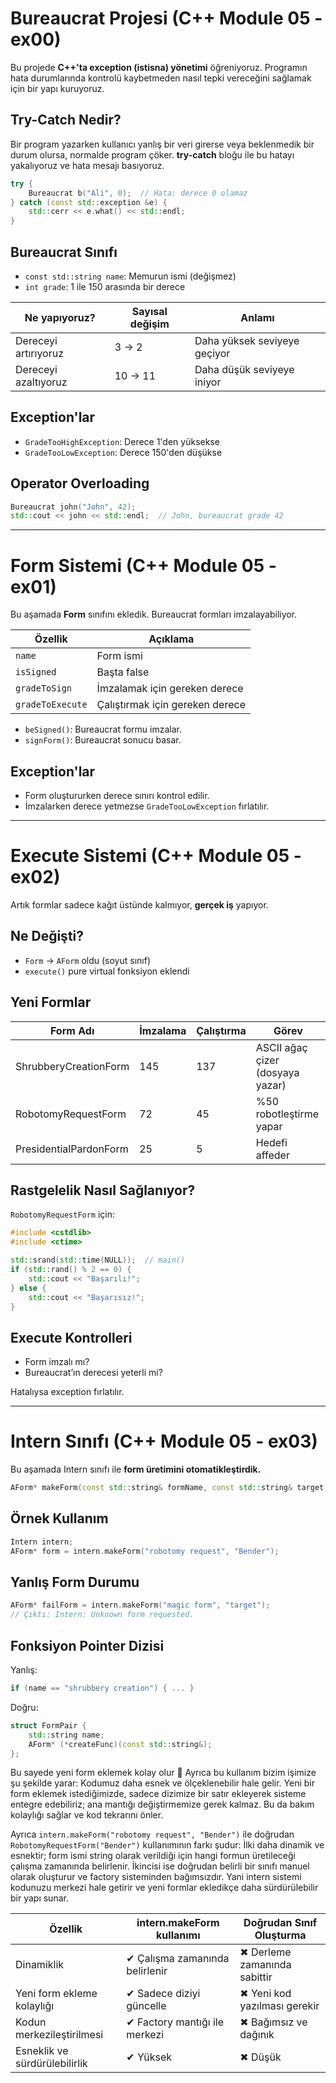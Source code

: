 # Bureaucrat Projesi (C++ Module 05 - ex00)

Bu projede **C++'ta exception (istisna) yönetimi** öğreniyoruz. Programın hata durumlarında kontrolü kaybetmeden nasıl tepki vereceğini sağlamak için bir yapı kuruyoruz.

## Try-Catch Nedir?

Bir program yazarken kullanıcı yanlış bir veri girerse veya beklenmedik bir durum olursa, normalde program çöker. **try-catch** bloğu ile bu hatayı yakalıyoruz ve hata mesajı basıyoruz.

```cpp
try {
    Bureaucrat b("Ali", 0);  // Hata: derece 0 olamaz
} catch (const std::exception &e) {
    std::cerr << e.what() << std::endl;
}
```

## Bureaucrat Sınıfı

* `const std::string name`: Memurun ismi (değişmez)
* `int grade`: 1 ile 150 arasında bir derece

| Ne yapıyoruz?        | Sayısal değişim | Anlamı                       |
| -------------------- | --------------- | ---------------------------- |
| Dereceyi artırıyoruz | 3 → 2           | Daha yüksek seviyeye geçiyor |
| Dereceyi azaltıyoruz | 10 → 11         | Daha düşük seviyeye iniyor   |

## Exception'lar

* `GradeTooHighException`: Derece 1'den yüksekse
* `GradeTooLowException`: Derece 150'den düşükse

## Operator Overloading

```cpp
Bureaucrat john("John", 42);
std::cout << john << std::endl;  // John, bureaucrat grade 42
```

---

# Form Sistemi (C++ Module 05 - ex01)

Bu aşamada **Form** sınıfını ekledik. Bureaucrat formları imzalayabiliyor.

| Özellik          | Açıklama                        |
| ---------------- | ------------------------------- |
| `name`           | Form ismi                       |
| `isSigned`       | Başta false                     |
| `gradeToSign`    | İmzalamak için gereken derece   |
| `gradeToExecute` | Çalıştırmak için gereken derece |

* `beSigned()`: Bureaucrat formu imzalar.
* `signForm()`: Bureaucrat sonucu basar.

## Exception'lar

* Form oluştururken derece sınırı kontrol edilir.
* İmzalarken derece yetmezse `GradeTooLowException` fırlatılır.

---

# Execute Sistemi (C++ Module 05 - ex02)

Artık formlar sadece kağıt üstünde kalmıyor, **gerçek iş** yapıyor.

## Ne Değişti?

* `Form` → `AForm` oldu (soyut sınıf)
* `execute()` pure virtual fonksiyon eklendi

## Yeni Formlar

| Form Adı               | İmzalama | Çalıştırma | Görev                            |
| ---------------------- | -------- | ---------- | -------------------------------- |
| ShrubberyCreationForm  | 145      | 137        | ASCII ağaç çizer (dosyaya yazar) |
| RobotomyRequestForm    | 72       | 45         | %50 robotleştirme yapar          |
| PresidentialPardonForm | 25       | 5          | Hedefi affeder                   |

## Rastgelelik Nasıl Sağlanıyor?

`RobotomyRequestForm` için:

```cpp
#include <cstdlib>
#include <ctime>

std::srand(std::time(NULL));  // main()
if (std::rand() % 2 == 0) {
    std::cout << "Başarılı!";
} else {
    std::cout << "Başarısız!";
}
```

## Execute Kontrolleri

* Form imzalı mı?
* Bureaucrat’ın derecesi yeterli mi?

Hatalıysa exception fırlatılır.

---

# Intern Sınıfı (C++ Module 05 - ex03)

Bu aşamada Intern sınıfı ile **form üretimini otomatikleştirdik.**

```cpp
AForm* makeForm(const std::string& formName, const std::string& target);
```

## Örnek Kullanım

```cpp
Intern intern;
AForm* form = intern.makeForm("robotomy request", "Bender");
```

## Yanlış Form Durumu

```cpp
AForm* failForm = intern.makeForm("magic form", "target");
// Çıktı: Intern: Unknown form requested.
```

## Fonksiyon Pointer Dizisi

Yanlış:

```cpp
if (name == "shrubbery creation") { ... }
```

Doğru:

```cpp
struct FormPair {
    std::string name;
    AForm* (*createFunc)(const std::string&);
};
```

Bu sayede yeni form eklemek kolay olur 🚀 Ayrıca bu kullanım bizim işimize şu şekilde yarar: Kodumuz daha esnek ve ölçeklenebilir hale gelir. Yeni bir form eklemek istediğimizde, sadece dizimize bir satır ekleyerek sisteme entegre edebiliriz; ana mantığı değiştirmemize gerek kalmaz. Bu da bakım kolaylığı sağlar ve kod tekrarını önler.

Ayrıca `intern.makeForm("robotomy request", "Bender")` ile doğrudan `RobotomyRequestForm("Bender")` kullanımının farkı şudur: İlki daha dinamik ve esnektir; form ismi string olarak verildiği için hangi formun üretileceği çalışma zamanında belirlenir. İkincisi ise doğrudan belirli bir sınıfı manuel olarak oluşturur ve factory sisteminden bağımsızdır. Yani intern sistemi kodunuzu merkezi hale getirir ve yeni formlar ekledikçe daha sürdürülebilir bir yapı sunar.

| Özellik                       | intern.makeForm kullanımı      | Doğrudan Sınıf Oluşturma     |
| ----------------------------- | ------------------------------ | ---------------------------- |
| Dinamiklik                    | ✔ Çalışma zamanında belirlenir | ✖ Derleme zamanında sabittir |
| Yeni form ekleme kolaylığı    | ✔ Sadece diziyi güncelle       | ✖ Yeni kod yazılması gerekir |
| Kodun merkezileştirilmesi     | ✔ Factory mantığı ile merkezi  | ✖ Bağımsız ve dağınık        |
| Esneklik ve sürdürülebilirlik | ✔ Yüksek                       | ✖ Düşük                      |
